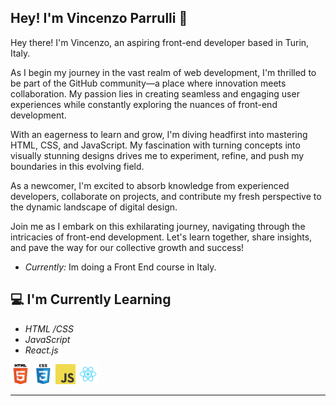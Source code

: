 


<h2>Hey! I'm Vincenzo Parrulli 👋</h2>

Hey there! I'm Vincenzo, an aspiring front-end developer based in Turin, Italy.

As I begin my journey in the vast realm of web development, I'm thrilled to be part of the GitHub community—a place where innovation meets collaboration. My passion lies in creating seamless and engaging user experiences while constantly exploring the nuances of front-end development.

With an eagerness to learn and grow, I'm diving headfirst into mastering HTML, CSS, and JavaScript. My fascination with turning concepts into visually stunning designs drives me to experiment, refine, and push my boundaries in this evolving field.

As a newcomer, I'm excited to absorb knowledge from experienced developers, collaborate on projects, and contribute my fresh perspective to the dynamic landscape of digital design.

Join me as I embark on this exhilarating journey, navigating through the intricacies of front-end development. Let's learn together, share insights, and pave the way for our collective growth and success!

- <i>Currently:</i> Im doing a Front End course in Italy.

<h2> 💻 I'm Currently Learning</h2>

- <i>HTML /CSS</i>
- <i>JavaScript</i>
- <i>React.js</i>

<code><img height="32" src="https://raw.githubusercontent.com/github/explore/80688e429a7d4ef2fca1e82350fe8e3517d3494d/topics/html/html.png" alt="HTML5"/></code>
<code><img height="32" src="https://raw.githubusercontent.com/github/explore/80688e429a7d4ef2fca1e82350fe8e3517d3494d/topics/css/css.png" alt="CSS"/></code>
<code><img height="32" src="https://raw.githubusercontent.com/github/explore/80688e429a7d4ef2fca1e82350fe8e3517d3494d/topics/javascript/javascript.png" alt="Javascript"/></code>
<code><img height="32" src="https://raw.githubusercontent.com/github/explore/80688e429a7d4ef2fca1e82350fe8e3517d3494d/topics/react/react.png" alt="React"/></code>

[ambient_gradient_repo]: https://github-readme-stats.vercel.app/api/pin/?username=anuraghazra&repo=github-readme-stats&cache_seconds=86400&theme=ambient_gradient
---




